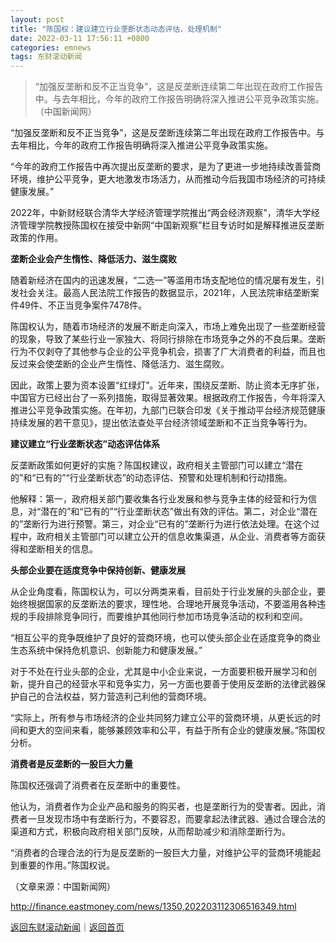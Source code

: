 ```yaml
---
layout: post
title: "陈国权：建议建立行业垄断状态动态评估、处理机制"
date: 2022-03-11 17:56:11 +0800
categories: emnews
tags: 东财滚动新闻
---
```

> “加强反垄断和反不正当竞争”，这是反垄断连续第二年出现在政府工作报告中。与去年相比，今年的政府工作报告明确将深入推进公平竞争政策实施。（中国新闻网）

<p>“加强反垄断和反不正当竞争”，这是反垄断连续第二年出现在政府工作报告中。与去年相比，今年的政府工作报告明确将深入推进公平竞争政策实施。</p><p>“今年的政府工作报告中再次提出反垄断的要求，是为了更进一步地持续改善营商环境，维护公平竞争，更大地激发市场活力，从而推动今后我国市场经济的可持续健康发展。”</p><p>2022年，中新财经联合清华大学经济管理学院推出“两会经济观察”，清华大学经济管理学院教授陈国权在接受中新网“中国新观察”栏目专访时如是解释推进反垄断政策的作用。</p><p><strong>垄断企业会产生惰性、降低活力、滋生腐败</strong></p><p>随着新经济在国内的迅速发展，“二选一”等滥用市场支配地位的情况屡有发生，引发社会关注。最高人民法院工作报告的数据显示，2021年，人民法院审结垄断案件49件、不正当竞争案件7478件。</p><p>陈国权认为，随着市场经济的发展不断走向深入，市场上难免出现了一些垄断经营的现象，导致了某些行业一家独大、将同行排除在市场竞争之外的不良后果。垄断行为不仅剥夺了其他参与企业的公平竞争机会，损害了广大消费者的利益，而且也反过来会使垄断的企业产生惰性、降低活力、滋生腐败。</p><p>因此，政策上要为资本设置“红绿灯”。近年来，围绕反垄断、防止资本无序扩张，中国官方已经出台了一系列措施，取得显著效果。根据政府工作报告，今年将深入推进公平竞争政策实施。在年初，九部门已联合印发《关于推动平台经济规范健康持续发展的若干意见》，提出依法查处平台经济领域垄断和不正当竞争等行为。</p><p><strong>建议建立“行业垄断状态”动态评估体系</strong></p><p>反垄断政策如何更好的实施？陈国权建议，政府相关主管部门可以建立“潜在的”和“已有的”“行业垄断状态”的动态评估、预警和处理机制和行动措施。</p><p>他解释：第一，政府相关部门要收集各行业发展和参与竞争主体的经营和行为信息，对“潜在的”和“已有的”“行业垄断状态”做出有效的评估。第二，对企业“潜在的”垄断行为进行预警。第三，对企业“已有的”垄断行为进行依法处理。在这个过程中，政府相关主管部门可以建立公开的信息收集渠道，从企业、消费者等方面获得和垄断相关的信息。</p><p><strong>头部企业要在适度竞争中保持创新、健康发展</strong></p><p>从企业角度看，陈国权认为，可以分两类来看，目前处于行业发展的头部企业，要始终根据国家的反垄断法的要求，理性地、合理地开展竞争活动，不要滥用各种违规的手段排除竞争同行，而要维护其他同行参加市场竞争活动的权利和空间。</p><p>“相互公平的竞争既维护了良好的营商环境，也可以使头部企业在适度竞争的商业生态系统中保持危机意识、创新能力和健康发展。”</p><p>对于不处在行业头部的企业，尤其是中小企业来说，一方面要积极开展学习和创新，提升自己的经营水平和竞争实力，另一方面也要善于使用反垄断的法律武器保护自己的合法权益，努力营造利己利他的营商环境。</p><p>“实际上，所有参与市场经济的企业共同努力建立公平的营商环境，从更长远的时间和更大的空间来看，能够兼顾效率和公平，有益于所有企业的健康发展。”陈国权分析。</p><p><strong>消费者是反垄断的一股巨大力量</strong></p><p>陈国权还强调了消费者在反垄断中的重要性。</p><p>他认为，消费者作为企业产品和服务的购买者，也是垄断行为的受害者。因此，消费者一旦发现市场中有垄断行为，不要容忍，而要拿起法律武器、通过合理合法的渠道和方式，积极向政府相关部门反映，从而帮助减少和消除垄断行为。</p><p>“消费者的合理合法的行为是反垄断的一股巨大力量，对维护公平的营商环境能起到重要的作用。”陈国权说。</p><p class="em_media">（文章来源：中国新闻网）</p>

<http://finance.eastmoney.com/news/1350,202203112306516349.html>

[返回东财滚动新闻](//finews.withounder.com/emnews/)｜[返回首页](//finews.withounder.com/)